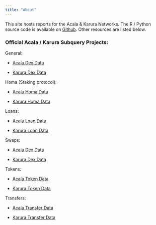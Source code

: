 ```yaml
---
title: "About"
---
```


This site hosts reports for the Acala & Karura Networks.  The R / Python source code is available on [Github](https://github.com/AcalaNetwork/karura-reports).  Other resources are listed below.

### Official Acala / Karura Subquery Projects:

General:

* [Acala Dex Data](https://explorer.subquery.network/subquery/AcalaNetwork/acala)

* [Karura Dex Data](https://explorer.subquery.network/subquery/AcalaNetwork/karura)


Homa (Staking protocol):

* [Acala Homa Data](https://explorer.subquery.network/subquery/AcalaNetwork/acala-homa)

* [Karura Homa Data](https://explorer.subquery.network/subquery/AcalaNetwork/karura-homa)


Loans:

* [Acala Loan Data](https://explorer.subquery.network/subquery/AcalaNetwork/acala-loans)

* [Karura Loan Data](https://explorer.subquery.network/subquery/AcalaNetwork/karura-loan)


Swaps:

* [Acala Dex Data](https://explorer.subquery.network/subquery/AcalaNetwork/acala-dex)

* [Karura Dex Data](https://explorer.subquery.network/subquery/AcalaNetwork/karura-dex)


Tokens:

* [Acala Token Data](https://explorer.subquery.network/subquery/AcalaNetwork/acala-tokens)

* [Karura Token Data](https://explorer.subquery.network/subquery/AcalaNetwork/karura-tokens)


Transfers: 

* [Acala Transfer Data](https://explorer.subquery.network/subquery/AcalaNetwork/karura-transfer)

* [Karura Transfer Data](https://explorer.subquery.network/subquery/AcalaNetwork/karura-transfer)

